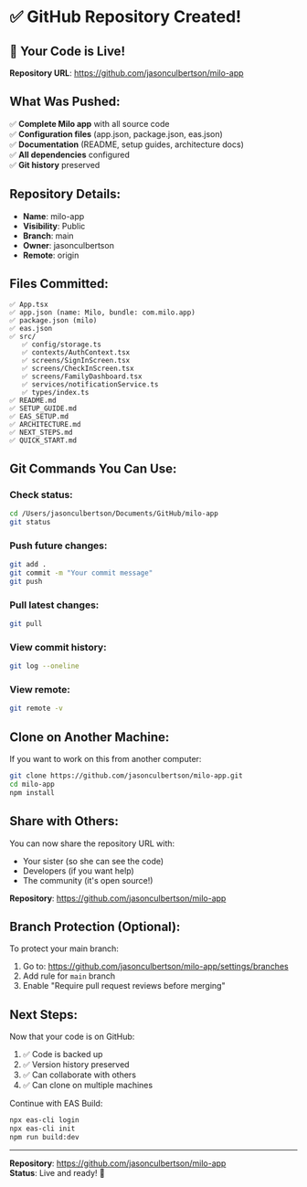# ✅ GitHub Repository Created!

## 🎉 Your Code is Live!

**Repository URL**: https://github.com/jasonculbertson/milo-app

## What Was Pushed:

✅ **Complete Milo app** with all source code  
✅ **Configuration files** (app.json, package.json, eas.json)  
✅ **Documentation** (README, setup guides, architecture docs)  
✅ **All dependencies** configured  
✅ **Git history** preserved  

## Repository Details:

- **Name**: milo-app
- **Visibility**: Public
- **Branch**: main
- **Owner**: jasonculbertson
- **Remote**: origin

## Files Committed:

```
✅ App.tsx
✅ app.json (name: Milo, bundle: com.milo.app)
✅ package.json (milo)
✅ eas.json
✅ src/
   ✅ config/storage.ts
   ✅ contexts/AuthContext.tsx
   ✅ screens/SignInScreen.tsx
   ✅ screens/CheckInScreen.tsx
   ✅ screens/FamilyDashboard.tsx
   ✅ services/notificationService.ts
   ✅ types/index.ts
✅ README.md
✅ SETUP_GUIDE.md
✅ EAS_SETUP.md
✅ ARCHITECTURE.md
✅ NEXT_STEPS.md
✅ QUICK_START.md
```

## Git Commands You Can Use:

### Check status:
```bash
cd /Users/jasonculbertson/Documents/GitHub/milo-app
git status
```

### Push future changes:
```bash
git add .
git commit -m "Your commit message"
git push
```

### Pull latest changes:
```bash
git pull
```

### View commit history:
```bash
git log --oneline
```

### View remote:
```bash
git remote -v
```

## Clone on Another Machine:

If you want to work on this from another computer:

```bash
git clone https://github.com/jasonculbertson/milo-app.git
cd milo-app
npm install
```

## Share with Others:

You can now share the repository URL with:
- Your sister (so she can see the code)
- Developers (if you want help)
- The community (it's open source!)

**Repository**: https://github.com/jasonculbertson/milo-app

## Branch Protection (Optional):

To protect your main branch:

1. Go to: https://github.com/jasonculbertson/milo-app/settings/branches
2. Add rule for `main` branch
3. Enable "Require pull request reviews before merging"

## Next Steps:

Now that your code is on GitHub:

1. ✅ Code is backed up
2. ✅ Version history preserved
3. ✅ Can collaborate with others
4. ✅ Can clone on multiple machines

Continue with EAS Build:
```bash
npx eas-cli login
npx eas-cli init
npm run build:dev
```

---

**Repository**: https://github.com/jasonculbertson/milo-app  
**Status**: Live and ready! 🚀

